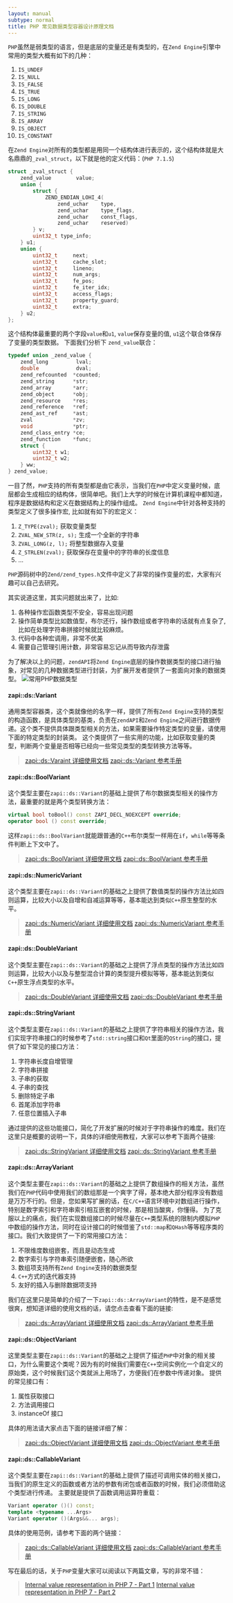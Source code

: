 ```yaml
---
layout: manual
subtype: normal
title: PHP 常见数据类型容器设计原理文档
---
```

`PHP`虽然是弱类型的语言，但是底层的变量还是有类型的，在`Zend Engine`引擎中常用的类型大概有如下的几种：
1. `IS_UNDEF`
2. `IS_NULL`
3. `IS_FALSE`
4. `IS_TRUE`
5. `IS_LONG`
6. `IS_DOUBLE`
7. `IS_STRING`
8. `IS_ARRAY`
9. `IS_OBJECT`
10. `IS_CONSTANT`

在`Zend Engine`对所有的类型都是用同一个结构体进行表示的，这个结构体就是大名鼎鼎的`_zval_struct`，以下就是他的定义代码：(`PHP 7.1.5`)
```c
struct _zval_struct {
	zend_value        value;
	union {
		struct {
			ZEND_ENDIAN_LOHI_4(
				zend_uchar    type,
				zend_uchar    type_flags,
				zend_uchar    const_flags,
				zend_uchar    reserved)
		} v;
		uint32_t type_info;
	} u1;
	union {
		uint32_t     next;
		uint32_t     cache_slot;
		uint32_t     lineno;
		uint32_t     num_args;
		uint32_t     fe_pos; 
		uint32_t     fe_iter_idx;
		uint32_t     access_flags;
		uint32_t     property_guard;
		uint32_t     extra;
	} u2;
};
```
这个结构体最重要的两个字段`value`和`u1`, `value`保存变量的值, `u1`这个联合体保存了变量的类型数据。
下面我们分析下 `zend_value`联合：
```c
typedef union _zend_value {
	zend_long         lval;
	double            dval;
	zend_refcounted  *counted;
	zend_string      *str;
	zend_array       *arr;
	zend_object      *obj;
	zend_resource    *res;
	zend_reference   *ref;
	zend_ast_ref     *ast;
	zval             *zv;
	void             *ptr;
	zend_class_entry *ce;
	zend_function    *func;
	struct {
		uint32_t w1;
		uint32_t w2;
	} ww;
} zend_value;
```
一目了然，`PHP`支持的所有类型都是由它表示，当我们在`PHP`中定义变量时候，底层都会生成相应的结构体，很简单吧。我们上大学的时候在计算机课程中都知道，程序是数据结构和定义在数据结构上的操作组成。
`Zend Engine`中针对各种支持的类型定义了很多操作宏, 比如就有如下的宏定义：
1. `Z_TYPE(zval);` 获取变量类型
2. `ZVAL_NEW_STR(z, s);` 生成一个全新的字符串
3. `ZVAL_LONG(z, l);` 将整型数据存入变量
4. `Z_STRLEN(zval);` 获取保存在变量中的字符串的长度信息
5. ...

`PHP`源码树中的`Zend/zend_types.h`文件中定义了非常的操作变量的宏，大家有兴趣可以自己去研究。

其实说道这里，其实问题就出来了，比如:
1. 各种操作宏函数类型不安全，容易出现问题
2. 操作简单类型比如数值型，布尔还行，操作数组或者字符串的话就有点复杂了, 比如在处理字符串拼接时候就比较麻烦。
3. 代码中各种宏调用，非常不优美
4. 需要自己管理引用计数，非常容易忘记从而导致内存泄露

为了解决以上的问题，`zendAPI`将`Zend Engine`底层的操作数据类型的接口进行抽象，对常见的几种数据类型进行封装，为扩展开发者提供了一套面向对象的数据类型。
![常用PHP数据类型](images/variant_types.png)

#### zapi::ds::Variant

通用类型容器类，这个类就像他的名字一样，提供了所有`Zend Engine`支持的类型的构造函数，是具体类型的基类，负责在`zendAPI`和`Zend Engine`之间进行数据传递。这个类不提供具体跟类型相关的方法，如果需要操作特定类型的变量，请使用下面的特定类型的封装类。
这个类提供了一些实用的功能，比如获取变量的类型，判断两个变量是否相等已经向一些常见类型的类型转换方法等等。

> [zapi::ds::Varaint 详细使用文档](../commondatastureentry/generalvarwrapper.html)
> [zapi::ds::Variant 参考手册](/api/classzapi_1_1ds_1_1_variant.html)

#### zapi::ds::BoolVariant

这个类型主要在`zapi::ds::Variant`的基础上提供了布尔数据类型相关的操作方法，最重要的就是两个类型转换方法：
```cpp
virtual bool toBool() const ZAPI_DECL_NOEXCEPT override;
operator bool () const override;
```
这样`zapi::ds::BoolVariant`就能跟普通的`C++`布尔类型一样用在`if`，`while`等等条件判断上下文中了。

> [zapi::ds::BoolVariant 详细使用文档](../commondatastureentry/boolvariantwrapper.html)
> [zapi::ds::BoolVariant 参考手册](/api/classzapi_1_1ds_1_1_bool_variant.html)

#### zapi::ds::NumericVariant

这个类型主要在`zapi::ds::Variant`的基础之上提供了数值类型的操作方法比如四则运算，比较大小以及自增和自减运算等等，基本能达到类似`C++`原生整型的水平。

> [zapi::ds::NumericVariant 详细使用文档](../commondatastureentry/numericvariantwrapper.html)
> [zapi::ds::NumericVariant 参考手册](/api/classzapi_1_1ds_1_1_numeric_variant.html)

#### zapi::ds::DoubleVariant

这个类型主要在`zapi::ds::Variant`的基础之上提供了浮点类型的操作方法比如四则运算，比较大小以及与整型混合计算的类型提升模拟等等，基本能达到类似`C++`原生浮点类型的水平。

> [zapi::ds::DoubleVariant 详细使用文档](../commondatastureentry/floatvariantwrapper.html)
> [zapi::ds::DoubleVariant 参考手册](/api/classzapi_1_1ds_1_1_double_variant.html)

#### zapi::ds::StringVariant

这个类型主要在`zapi::ds::Variant`的基础之上提供了字符串相关的操作方法，我们实现字符串接口的时候参考了`std::string`接口和`Qt`里面的`QString`的接口，提供了如下常见的接口方法：
1. 字符串长度自增管理
2. 字符串拼接
3. 子串的获取
4. 子串的查找
5. 删除特定子串
6. 首尾添加字符串
7. 任意位置插入子串

通过提供的这些功能接口，简化了开发扩展的时候对于字符串操作的难度。我们在这里只是概要的说明一下，具体的详细使用教程，大家可以参考下面两个链接:

> [zapi::ds::StringVariant 详细使用文档](../commondatastureentry/stringvariantwrapper.html)
> [zapi::ds::StringVariant 参考手册](/api/classzapi_1_1ds_1_1_string_variant.html)

#### zapi::ds::ArrayVariant

这个类型主要在`zapi::ds::Variant`的基础之上提供了数组操作的相关方法，虽然我们在`PHP`代码中使用我们的数组那是一个爽字了得，基本绝大部分程序没有数组是万万不行的。但是，您如果写扩展的话，在`C/C++`语言环境中对数组进行操作，特别是数字索引和字符串索引相互嵌套的时候，那是相当酸爽，你懂得。
为了克服以上的痛点，我们在实现数组接口的时候尽量在`C++`类型系统的限制内模拟`PHP`中数组的操作方法，同时在设计接口的时候借鉴了`std::map`和`QHash`等等程序类的接口。我们大致提供了一下的常用接口方法：
1. 不限维度数组嵌套，而且是动态生成
2. 数字索引与字符串索引随便嵌套，随心所欲
3. 数组项支持所有`Zend Engine`支持的数据类型
4. `C++`方式的迭代器支持
5. 友好的插入与删除数据项支持

我们在这里只是简单的介绍了一下`zapi::ds::ArrayVariant`的特性，是不是感觉很爽，想知道详细的使用文档的话，请您点击查看下面的链接:

> [zapi::ds::ArrayVariant 详细使用文档](../commondatastureentry/arrayvariantwrapper.html)
> [zapi::ds::ArrayVariant 参考手册](/api/classzapi_1_1ds_1_1_array_variant.html)

#### zapi::ds::ObjectVariant

这里类型主要在`zapi::ds::Variant`的基础之上提供了描述`PHP`中对象的相关接口，为什么需要这个类呢？因为有的时候我们需要在`C++`空间实例化一个自定义的原始类，这个时候我们这个类就派上用场了，方便我们在参数中传递对象。
提供的常见接口有：
1. 属性获取接口
2. 方法调用接口
3. instanceOf 接口

具体的用法请大家点击下面的链接详细了解：

> [zapi::ds::ObjectVariant 详细使用文档](../commondatastureentry/objectvariantwrapper.html)
> [zapi::ds::ObjectVariant 参考手册](/api/classzapi_1_1ds_1_1_object_variant.html)

#### zapi::ds::CallableVariant

这个类型主要在`zapi::ds::Variant`的基础上提供了描述可调用实体的相关接口，当我们的原生定义的函数或者方法的参数有闭包或者函数的时候，我们必须借助这个类型进行传递。
主要就是提供了函数调用运算符重载：
```cpp
Variant operator ()() const;
template <typename ...Args>
Variant operator ()(Args&&... args);
```
具体的使用范例，请参考下面的两个链接：

> [zapi::ds::CallableVariant 详细使用文档](../commondatastureentry/functionvariantwrapper.html)
> [zapi::ds::CallableVariant 参考手册](/api/classzapi_1_1ds_1_1_callable_variant.html)

写在最后的话，关于`PHP`变量大家可以阅读以下两篇文章，写的非常不错：
> [Internal value representation in PHP 7 - Part 1](https://nikic.github.io/2015/05/05/Internal-value-representation-in-PHP-7-part-1.html)
> [Internal value representation in PHP 7 - Part 2](https://nikic.github.io/2015/06/19/Internal-value-representation-in-PHP-7-part-2.html)